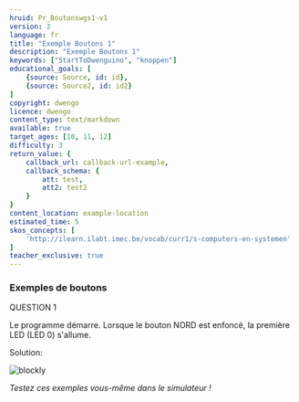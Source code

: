 ```yaml
---
hruid: Pr_Boutonswgs1-v1
version: 3
language: fr
title: "Exemple Boutons 1"
description: "Exemple Boutons 1"
keywords: ["StartToDwenguino", "knoppen"]
educational_goals: [
    {source: Source, id: id}, 
    {source: Source2, id: id2}
]
copyright: dwengo
licence: dwengo
content_type: text/markdown
available: true
target_ages: [10, 11, 12]
difficulty: 3
return_value: {
    callback_url: callback-url-example,
    callback_schema: {
        att: test,
        att2: test2
    }
}
content_location: example-location
estimated_time: 5
skos_concepts: [
    'http://ilearn.ilabt.imec.be/vocab/curr1/s-computers-en-systemen'
]
teacher_exclusive: true
---
```

### Exemples de boutons

QUESTION 1

Le programme démarre. Lorsque le bouton NORD est enfoncé, la première LED (LED 0) s'allume.


Solution:

![blockly](@learning-object/KNOPwgs1-v1/fr/3)

*Testez ces exemples vous-même dans le simulateur !*